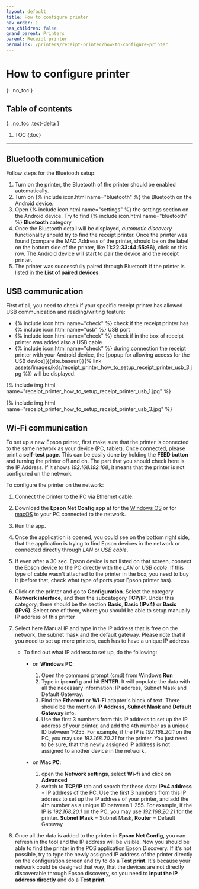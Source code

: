 ```yaml
---
layout: default
title: How to configure printer
nav_order: 1
has_children: false
grand_parent: Printers
parent: Receipt printer
permalink: /printers/receipt-printer/how-to-configure-printer
---
```


# How to configure printer
{: .no_toc }

## Table of contents
{: .no_toc .text-delta }

1. TOC
{:toc}

---

## Bluetooth communication
Follow steps for the Bluetooth setup:
1. Turn on the printer, the Bluetooth of the printer should be enabled automatically.
1. Turn on {% include icon.html name="bluetooth" %} the Bluetooth on the Android device.
1. Open {% include icon.html name="settings" %} the settings section on the Android device. Try to find {% include icon.html name="bluetooth" %} **Bluetooth** category
1. Once the Bluetooth detail will be displayed, _automatic discovery_ functionality should try to find the receipt printer. Once the printer was found (compare the MAC Address of the printer, should be on the label on the bottom side of the printer, like **11:22:33:44:55:66**), click on this row. The Android device will start to pair the device and the receipt printer.
1. The printer was successfully paired through Bluetooth if the printer is listed in the **List of paired devices**.

## USB communication
First of all, you need to check if your specific receipt printer has allowed USB communication and reading/writing feature:
- <span class="text-green-100">{% include icon.html name="check" %}</span> check if the receipt printer has {% include icon.html name="usb" %} USB port
- <span class="text-green-100">{% include icon.html name="check" %}</span> check if in the box of receipt printer was added also a USB cable
- <span class="text-green-100">{% include icon.html name="check" %}</span> during connection the receipt printer with your Android device, the [popup for allowing access for the USB device]({{site.baseurl}}{% link assets/images/kds/receipt_printer_how_to_setup_receipt_printer_usb_3.jpg %}) will be displayed.

{% include img.html name="receipt_printer_how_to_setup_receipt_printer_usb_1.jpg" %}

{% include img.html name="receipt_printer_how_to_setup_receipt_printer_usb_3.jpg" %}

## Wi-Fi communication

To set up a new Epson printer, first make sure that the printer is connected to the same network as your device (PC, tablet). Once connected, please print a **self-test page**. This can be easily done by holding the **FEED button** and turning the printer off and on. The part that you should check here is the IP Address. If it shows _192.168.192.168_, it means that the printer is not configured on the network.

To configure the printer on the network:
1. Connect the printer to the PC via Ethernet cable.
1. Download the **Epson Net Config app** at for the [Windows OS](https://download.epson-biz.com/modules/pos/index.php?page=single_soft&cid=6047&scat=43&pcat=3) or for [macOS](https://download.epson-biz.com/modules/pos/index.php?page=single_soft&cid=6313&scat=43&pcat=3) to your PC connected to the network.
1. Run the app.
1. Once the application is opened, you could see on the bottom right side, that the application is trying to find Epson devices in the network or connected directly through _LAN_ or _USB cable_.
1. If even after a 30 sec. Epson device is not listed on that screen, connect the Epson device to the PC directly with the _LAN_ or _USB cable_. If this type of cable wasn't attached to the printer in the box, you need to buy it (before that, check what type of ports your Epson printer has).
1. Click on the printer and go to **Configuration**. Select the category **Network interface**, and then the subcategory **TCP/IP**. Under this category, there should be the section **Basic**, **Basic (IPv4)** or **Basic (IPv6)**. Select one of them, where you should be able to setup manually IP address of this printer
1. Select here Manual IP and type in the IP address that is free on the network, the subnet mask and the default gateway. Please note that if you need to set up more printers, each has to have a unique IP address.

	- To find out what IP address to set up, do the following:
		- on **Windows PC**:
			1. Open the command prompt (cmd) from Windows **Run**
			1. Type in **ipconfig** and hit **ENTER**. It will populate the data with all the necessary information: IP address, Subnet Mask and Default Gateway.
			1. Find the **Ethernet** or **Wi-Fi** adapter's block of text. There should be the mention **IP Address**, **Subnet Mask** and **Default Gateway** info. 
			1. Use the first 3 numbers from this IP address to set up the IP address of your printer, and add the 4th number as a unique ID between 1-255. For example, if the IP is _192.168.20.1_ on the PC, you may use _192.168.20.21_ for the printer. You just need to be sure, that this newly assigned IP address is not assigned to another device in the network.

		- on **Mac PC**:
			1. open the **Network settings**, select **Wi-fi** and click on **Advanced**
			1. switch to **TCP/IP** tab and search for these data: **IPv4 address** = IP address of the PC. Use the first 3 numbers from this IP address to set up the IP address of your printer, and add the 4th number as a unique ID between 1-255. For example, if the IP is _192.168.20.1_ on the PC, you may use _192.168.20.21_ for the printer. **Subnet Mask** = Subnet Mask, **Router** = Default Gateway

1. Once all the data is added to the printer in **Epson Net Config**, you can refresh in the tool and the IP address will be visible. Now you should be able to find the printer in the POS application Epson Discovery. If it's not possible, try to type the newly assigned IP address of the printer directly on the configuration screen and try to do a **Test print**. <span class="text-red-200">It's because your network could be designed that way, that the devices are not directly discoverable through Epson discovery</span>, so you need to **input the IP address directly** and do a **Test print**.